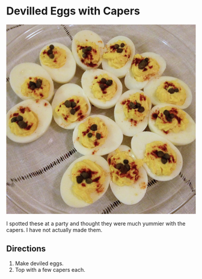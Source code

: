 # Devilled Eggs with Capers

![deviled eggs](../images/deviled_eggs.png)

I spotted these at a party and thought they were much yummier with the capers.  I have not actually made them.

## Directions

1. Make deviled eggs.
2. Top with a few capers each.
